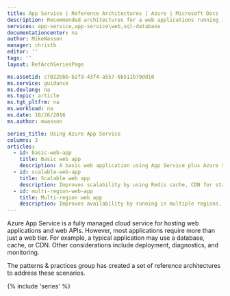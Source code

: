 ```yaml
---
title: App Service | Reference Architectures | Azure | Microsoft Docs
description: Recommended architectures for a web applications running in Microsoft Azure.
services: app-service,app-service\web,sql-database
documentationcenter: na
author: MikeWasson
manager: christb
editor: ''
tags: ''
layout: RefArchSeriesPage

ms.assetid: c7022bbb-b2fd-43f4-a557-6b511b79dd10
ms.service: guidance
ms.devlang: na
ms.topic: article
ms.tgt_pltfrm: na
ms.workload: na
ms.date: 10/26/2016
ms.author: mwasson

series_title: Using Azure App Service
columns: 3
articles:
  - id: basic-web-app
    title: Basic web app
    description: A basic web application using App Service plus Azure SQL Database.
  - id: scalable-web-app
    title: Scalable web app
    description: Improves scalability by using Redis cache, CDN for static content, and WebJobs for long-running background tasks.
  - id: multi-region-web-app
    title: Multi-region web app
    description: Improves availability by running in multiple regions, using Traffic Manager to fail over if the primary region goes down.
---
```


Azure App Service is a fully managed cloud service for hosting web applications and web APIs. However, most applications require more than just a web tier. For example, a typical application may use a database, cache, or CDN. Other considerations include deployment, diagnostics, and monitoring.

The patterns &amp; practices group has created a set of reference architectures to address these scenarios.

{% include 'series' %}